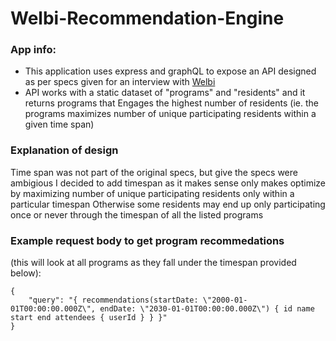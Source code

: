 # Welbi-Recommendation-Engine

### App info:
- This application uses express and graphQL to expose an API designed as per specs given for an interview with [Welbi](https://www.welbi.co/)
- API works with a static dataset of "programs" and "residents" and it returns programs that Engages the highest number of residents (ie. the programs maximizes number of unique participating residents within a given time span)

### Explanation of design
Time span was not part of the original specs, but give the specs were ambigious
I decided to add timespan as it makes sense only makes optimize by
maximizing number of unique participating residents only within a particular timespan
Otherwise some residents may end up only participating once or never through the timespan of all the listed programs

### Example request body to get program recommedations
(this will look at all programs as they fall under the timespan provided below):
```
{
    "query": "{ recommendations(startDate: \"2000-01-01T00:00:00.000Z\", endDate: \"2030-01-01T00:00:00.000Z\") { id name start end attendees { userId } } }"
}
```
